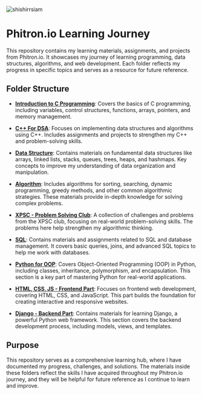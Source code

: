 <p align="left"> <img src="https://komarev.com/ghpvc/?username=shishirrsiam&label=Profile%20views&color=0e75b6&style=flat" alt="shishirrsiam" /> </p>


# Phitron.io Learning Journey

This repository contains my learning materials, assignments, and projects from Phitron.io. It showcases my journey of learning programming, data structures, algorithms, and web development. Each folder reflects my progress in specific topics and serves as a resource for future reference.

## Folder Structure

- **[Introduction to C Programming](./Introduction%20to%20C%20Programming)**: Covers the basics of C programming, including variables, control structures, functions, arrays, pointers, and memory management.
  
- **[C++ For DSA](./C++%20For%20DSA)**: Focuses on implementing data structures and algorithms using C++. Includes assignments and projects to strengthen my C++ and problem-solving skills.
  
- **[Data Structure](./Data%20Stracture)**: Contains materials on fundamental data structures like arrays, linked lists, stacks, queues, trees, heaps, and hashmaps. Key concepts to improve my understanding of data organization and manipulation.

- **[Algorithm](./Algorithm)**: Includes algorithms for sorting, searching, dynamic programming, greedy methods, and other common algorithmic strategies. These materials provide in-depth knowledge for solving complex problems.

- **[XPSC - Problem Solving Club](./XPSC%20-%20Problem%20Solving%20Club)**: A collection of challenges and problems from the XPSC club, focusing on real-world problem-solving skills. The problems here help strengthen my algorithmic thinking.

- **[SQL](./SQL)**: Contains materials and assignments related to SQL and database management. It covers basic queries, joins, and advanced SQL topics to help me work with databases.

- **[Python for OOP](./Python%20for%20OOP)**: Covers Object-Oriented Programming (OOP) in Python, including classes, inheritance, polymorphism, and encapsulation. This section is a key part of mastering Python for real-world applications.

- **[HTML, CSS, JS - Frontend Part](./HTML,%20CSS,%20JS%20-%20Frontend%20Part)**: Focuses on frontend web development, covering HTML, CSS, and JavaScript. This part builds the foundation for creating interactive and responsive websites.

- **[Django - Backend Part](./Django%20-%20Backend%20Part)**: Contains materials for learning Django, a powerful Python web framework. This section covers the backend development process, including models, views, and templates.

## Purpose

This repository serves as a comprehensive learning hub, where I have documented my progress, challenges, and solutions. The materials inside these folders reflect the skills I have acquired throughout my Phitron.io journey, and they will be helpful for future reference as I continue to learn and improve.
